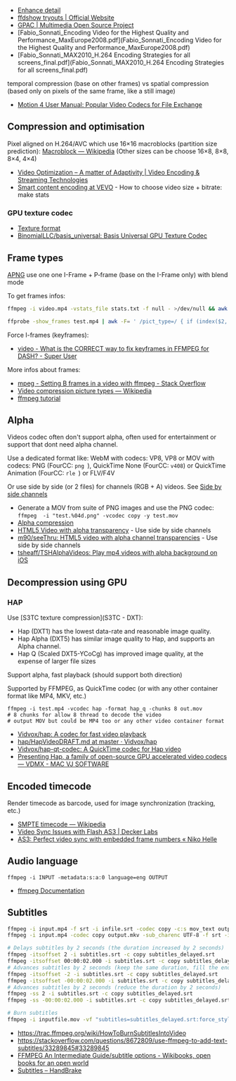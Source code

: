 - [Enhance detail](Graphics#enhance-detail)
- [ffdshow tryouts | Official Website](http://ffdshow-tryout.sourceforge.net/)
- [GPAC | Multimedia Open Source Project](https://gpac.wp.imt.fr/)
- [Fabio_Sonnati_Encoding Video for the Highest Quality and Performance_MaxEurope2008.pdf](Fabio_Sonnati_Encoding Video for the Highest Quality and Performance_MaxEurope2008.pdf)
- [Fabio_Sonnati_MAX2010_H.264 Encoding Strategies for all screens_final.pdf](Fabio_Sonnati_MAX2010_H.264 Encoding Strategies for all screens_final.pdf)

temporal compression (base on other frames) vs spatial compression (based only on pixels of the same frame, like a still image)

- [Motion 4 User Manual: Popular Video Codecs for File Exchange](https://documentation.apple.com/en/motion/usermanual/chapter_B_section_3.html)

## Compression and optimisation

Pixel aligned on H.264/AVC which use 16×16 macroblocks (partition size prediction): [Macroblock — Wikipedia](https://en.wikipedia.org/wiki/Macroblock) (Other sizes can be choose 16×8, 8×8, 8×4, 4×4)

- [Video Optimization – A matter of Adaptivity | Video Encoding & Streaming Technologies](https://sonnati.wordpress.com/2016/05/04/video-optimization-a-matter-of-adaptivity/)
- [Smart content encoding at VEVO](http://blog.vevo.com/smart-content-encoding-at-vevo/) - How to choose video size + bitrate: make stats

### GPU texture codec

- [Texture format](../Texture%20format/Texture%20format.md)
- [BinomialLLC/basis_universal: Basis Universal GPU Texture Codec](https://github.com/BinomialLLC/basis_universal)

## Frame types

[APNG](PNG#apng) use one one I-Frame + P‑frame (base on the I-Frame only) with blend mode

To get frames infos:

```sh
ffmpeg -i video.mp4 -vstats_file stats.txt -f null - >/dev/null && awk '/type= I/ {print $2}' stats.txt

ffprobe -show_frames test.mp4 | awk -F= ' /pict_type=/ { if (index($2, "I")) { i=1; } else { i=0; } } /coded_picture_number/ { if (i) print $2 } '
```

Force I-frames (keyframes):

- [video - What is the CORRECT way to fix keyframes in FFMPEG for DASH? - Super User](https://superuser.com/questions/908280/what-is-the-correct-way-to-fix-keyframes-in-ffmpeg-for-dash)

More infos about frames:

- [mpeg - Setting B frames in a video with ffmpeg - Stack Overflow](https://stackoverflow.com/questions/15855535/setting-b-frames-in-a-video-with-ffmpeg)
- [Video compression picture types — Wikipedia](https://en.wikipedia.org/wiki/Video_compression_picture_types)
- [ffmpeg tutorial](http://dranger.com/ffmpeg/tutorial05.html)

## Alpha

Videos codec often don't support alpha, often used for entertainment or support that dont need alpha channel.

Use a dedicated format like: WebM with codecs: VP8, VP8 or MOV with codecs: PNG (FourCC: `png `), QuickTime None (FourCC: `v408`) or QuickTime Animation (FourCC: `rle `) or FLV/F4V

Or use side by side (or 2 files) for channels (RGB + A) videos. See [Side by side channels](Image#side-by-side-channels)

- Generate a MOV from suite of PNG images and use the PNG codec: `ffmpeg  -i "test.%04d.png" -vcodec copy -y test.mov`
- [Alpha compression](Image#alpha-compression)
- [HTML5 Video with alpha transparency](http://www.sciencelifeny.com/transparency/transparency.html) - Use side by side channels
- [m90/seeThru: HTML5 video with alpha channel transparencies](https://github.com/m90/seeThru) - Use side by side channels
- [tsheaff/TSHAlphaVideos: Play mp4 videos with alpha background on iOS](https://github.com/tsheaff/TSHAlphaVideos)

## Decompression using GPU

### HAP

Use [S3TC texture compression](S3TC - DXT):

- Hap (DXT1) has the lowest data-rate and reasonable image quality.
- Hap Alpha (DXT5) has similar image quality to Hap, and supports an Alpha channel.
- Hap Q (Scaled DXT5-YCoCg) has improved image quality, at the expense of larger file sizes

Support alpha, fast playback (should support both direction)

Supported by FFMPEG, as QuickTime codec (or with any other container format like MP4, MKV, etc.)

	ffmpeg -i test.mp4 -vcodec hap -format hap_q -chunks 8 out.mov
	# 8 chunks for allow 8 thread to decode the video
	# output MOV but could be MP4 too or any other video container format

- [Vidvox/hap: A codec for fast video playback](https://github.com/Vidvox/hap)
- [hap/HapVideoDRAFT.md at master · Vidvox/hap](https://github.com/Vidvox/hap/blob/master/documentation/HapVideoDRAFT.md)
- [Vidvox/hap-qt-codec: A QuickTime codec for Hap video](https://github.com/Vidvox/hap-qt-codec)
- [Presenting Hap, a family of open-source GPU accelerated video codecs — VDMX - MAC VJ SOFTWARE](http://vdmx.vidvox.net/blog/hap)

## Encoded timecode

Render timecode as barcode, used for image synchronization (tracking, etc.)

- [SMPTE timecode — Wikipedia](https://en.wikipedia.org/wiki/SMPTE_timecode)
- [Video Sync Issues with Flash AS3 | Decker Labs](http://blog.edecker.net/2011/08/video-sync-issues-with-flash-as3/)
- [AS3: Perfect video sync with embedded frame numbers « Niko Helle](http://nikohelle.net/2011/11/25/as3-perfect-video-sync-with-embedded-frame-numbers/)

## Audio language

	ffmpeg -i INPUT -metadata:s:a:0 language=eng OUTPUT

- [ffmpeg Documentation](https://ffmpeg.org/ffmpeg.html#Main-options)

## Subtitles

```sh
ffmpeg -i input.mp4 -f srt -i infile.srt -codec copy -c:s mov_text output.mp4 -metadata:s:s:0 language=eng
ffmpeg -i input.mp4 -codec copy output.mkv -sub_charenc UTF-8 -f srt -i subtitles.srt

# Delays subtitles by 2 seconds (the duration increased by 2 seconds)
ffmpeg -itsoffset 2 -i subtitles.srt -c copy subtitles_delayed.srt
ffmpeg -itsoffset 00:00:02.000 -i subtitles.srt -c copy subtitles_delayed.srt
# Advances subtitles by 2 seconds (keep the same duration, fill the end with "last frame")
ffmpeg -itsoffset -2 -i subtitles.srt -c copy subtitles_delayed.srt
ffmpeg -itsoffset -00:00:02.000 -i subtitles.srt -c copy subtitles_delayed.srt
# Advances subtitles by 2 seconds (reduce the duration by 2 seconds)
ffmpeg -ss 2 -i subtitles.srt -c copy subtitles_delayed.srt
ffmpeg -ss -00:00:02.000 -i subtitles.srt -c copy subtitles_delayed.srt

# Burn subtitles
ffmpeg -i inputfile.mov -vf "subtitles=subtitles_delayed.srt:force_style='Alignment=9,Fontsize=8,Outline=0'" outputfile.mov
```

- https://trac.ffmpeg.org/wiki/HowToBurnSubtitlesIntoVideo
- https://stackoverflow.com/questions/8672809/use-ffmpeg-to-add-text-subtitles/33289845#33289845
- [FFMPEG An Intermediate Guide/subtitle options - Wikibooks, open books for an open world](https://en.wikibooks.org/wiki/FFMPEG_An_Intermediate_Guide/subtitle_options)
- [Subtitles – HandBrake](https://trac.handbrake.fr/wiki/Subtitles)
